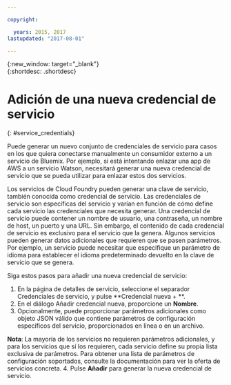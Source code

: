 ```yaml
---

copyright:

  years: 2015, 2017
lastupdated: "2017-08-01"

---
```


{:new_window: target="_blank"}  
{:shortdesc: .shortdesc}


# Adición de una nueva credencial de servicio
{: #service_credentials}

Puede generar un nuevo conjunto de credenciales de servicio para casos en los que quiera conectarse manualmente un consumidor externo a un servicio de Bluemix. Por ejemplo, si está intentando enlazar una app de AWS a un servicio Watson, necesitará generar una nueva credencial de servicio que se pueda utilizar para enlazar estos dos servicios.

Los servicios de Cloud Foundry pueden generar una clave de servicio, también conocida como credencial de servicio. Las credenciales de servicio son específicas del servicio y varían en función de cómo define cada servicio las credenciales que necesita generar. Una credencial de servicio puede contener un nombre de usuario, una contraseña, un nombre de host, un puerto y una URL. Sin embargo, el contenido de cada credencial de servicio es exclusivo para el servicio que la genera. Algunos servicios pueden generar datos adicionales que requieren que se pasen parámetros. Por ejemplo, un servicio puede necesitar que especifique un parámetro de idioma para establecer el idioma predeterminado devuelto en la clave de servicio que se genera. 

Siga estos pasos para añadir una nueva credencial de servicio:

1. En la página de detalles de servicio, seleccione el separador Credenciales de servicio, y pulse **Credencial nueva + **.
2. En el diálogo Añadir credencial nueva, proporcione un **Nombre**.
3. Opcionalmente, puede proporcionar parámetros adicionales como objeto JSON válido que contiene parámetros de configuración específicos del servicio, proporcionados en línea o en un archivo.

  **Nota**: La mayoría de los servicios no requieren parámetros adicionales, y para los servicios que sí los requieren, cada servicio define su propia lista exclusiva de parámetros. Para obtener una lista de parámetros de configuración soportados, consulte la documentación para ver la oferta de servicios concreta.
4. Pulse **Añadir** para generar la nueva credencial de servicio.
